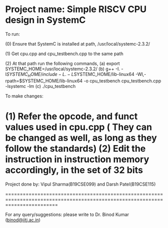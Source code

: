 Project name: Simple RISCV CPU design in SystemC
===========================================================================================================================
To run: 

(0) Ensure that SystemC is installed at path, /usr/local/systemc-2.3.2/

(1) Get cpu.cpp and cpu_testbench.cpp to the same path

(2) At that path run the following commands, 
    (a) export SYSTEMC_HOME=/usr/local/systemc-2.3.2/
    (b) g++ -I. -I$SYSTEMC_HOME/include -L. -L$SYSTEMC_HOME/lib-linux64 -Wl,-rpath=$SYSTEMC_HOME/lib-linux64 -o cpu_testbench cpu_testbench.cpp -lsystemc -lm
    (c) ./cpu_testbench

To make changes:

(1) Refer the opcode, and funct values used in cpu.cpp ( They can be changed as well, as long as they follow the standards)
(2) Edit the instruction in instruction memory accordingly, in the set of 32 bits
==============================================================================================================================

Project done by: Vipul Sharma(B19CSE099) and Darsh Patel(B19CSE115)

==============================================================================================================================

For any query/suggestions: please write to Dr. Binod Kumar (binod@iitj.ac.in)
